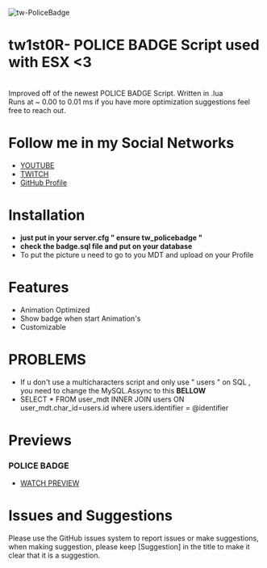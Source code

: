 ![tw-PoliceBadge](https://cdn.discordapp.com/attachments/881955889861509120/925470564049616986/BANNERBADGE.png)

# tw1st0R- POLICE BADGE Script used with ESX <3
<br>
Improved off of the newest POLICE BADGE Script. Written in .lua 
<br>
Runs at ~ 0.00 to 0.01 ms if you have more optimization suggestions feel free to reach out.

# Follow me in my Social Networks
* [YOUTUBE](https://www.youtube.com/channel/UChRcrcs1EZna4hGIn1KD3cw)
* [TWITCH](https://www.twitch.tv/tw1st0R_)
* [GitHub Profile](https://github.com/twist0R)

# Installation
* **just put in your server.cfg " ensure tw_policebadge "**
* **check the badge.sql file and put on your database**
* To put the picture u need to go to you MDT and upload on your Profile

# Features
* Animation Optimized
* Show badge when start Animation's
* Customizable




# PROBLEMS
* If u don't use a multicharacters script and only use " users " on SQL , you need to change the MySQL.Assync to this **BELLOW**
* SELECT * FROM user_mdt INNER JOIN users ON user_mdt.char_id=users.id where users.identifier = @identifier

# Previews
### POLICE BADGE
* [WATCH PREVIEW](https://streamable.com/e/18tv2f)
  
# Issues and Suggestions 
Please use the GitHub issues system to report issues or make suggestions, when making suggestion, please keep [Suggestion] in the title to make it clear that it is a suggestion.
